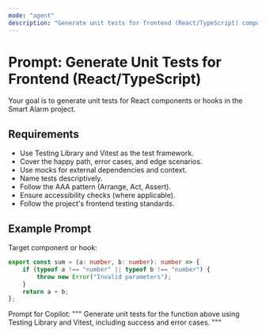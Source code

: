 ```yaml
---
mode: "agent"
description: "Generate unit tests for frontend (React/TypeScript) components and hooks using Testing Library and Vitest."
---
```


# Prompt: Generate Unit Tests for Frontend (React/TypeScript)

Your goal is to generate unit tests for React components or hooks in the Smart Alarm project.

## Requirements
- Use Testing Library and Vitest as the test framework.
- Cover the happy path, error cases, and edge scenarios.
- Use mocks for external dependencies and context.
- Name tests descriptively.
- Follow the AAA pattern (Arrange, Act, Assert).
- Ensure accessibility checks (where applicable).
- Follow the project's frontend testing standards.

## Example Prompt

Target component or hook:
```typescript
export const sum = (a: number, b: number): number => {
    if (typeof a !== "number" || typeof b !== "number") {
        throw new Error("Invalid parameters");
    }
    return a + b;
};
```

Prompt for Copilot:
"""
Generate unit tests for the function above using Testing Library and Vitest, including success and error cases.
"""
